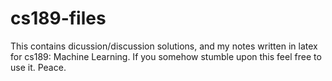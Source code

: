 # cs189-files
This contains dicussion/discussion solutions, and my notes written in latex for
cs189: Machine Learning. If you somehow stumble upon this feel free to use it.
Peace.
